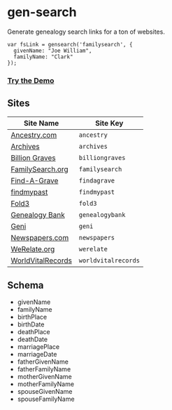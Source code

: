 # gen-search

Generate genealogy search links for a ton of websites.

````
var fsLink = gensearch('familysearch', {
  givenName: "Joe William",
  familyName: "Clark"
});
````

### __[Try the Demo](http://genealogysystems.github.io/gen-search/)__

## Sites

| Site Name | Site Key |
| ------------- | ------------- |
| [Ancestry.com](http://ancestry.com) | `ancestry` |
| [Archives](http://archives.com) | `archives` |
| [Billion Graves](http://billiongraves.com/) | `billiongraves` |
| [FamilySearch.org](http://familysearch.org)  | `familysearch`  |
| [Find-A-Grave](http://findagrave.com) | `findagrave` |
| [findmypast](http://findmypast.co.uk) | `findmypast` |
| [Fold3](http://fold3.com) | `fold3` |
| [Genealogy Bank](http://genealogybank.com) | `genealogybank` |
| [Geni](http://geni.com) | `geni` |
| [Newspapers.com](http://newspapers.com) | `newspapers` |
| [WeRelate.org](http://werelate.org) | `werelate` |
| [WorldVitalRecords](http://worldvitalrecords.com) | `worldvitalrecords` |

## Schema

* givenName
* familyName
* birthPlace
* birthDate
* deathPlace
* deathDate
* marriagePlace
* marriageDate
* fatherGivenName
* fatherFamilyName
* motherGivenName
* motherFamilyName
* spouseGivenName
* spouseFamilyName
